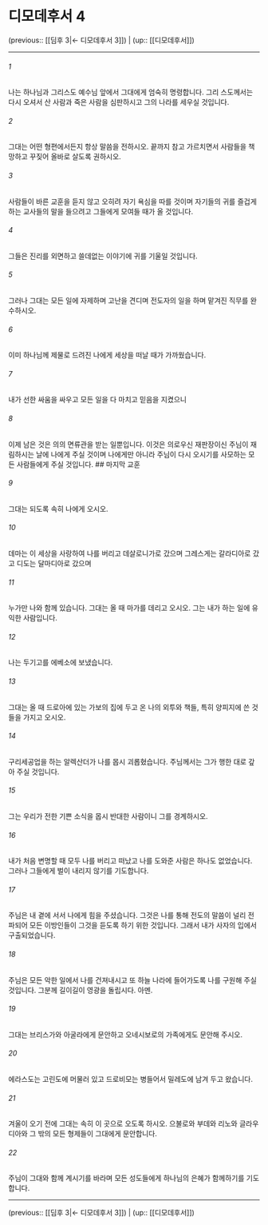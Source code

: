 # 디모데후서 4

(previous:: [[딤후 3|← 디모데후서 3]]) | (up:: [[디모데후서]])

***




###### 1 

나는 하나님과 그리스도 예수님 앞에서 그대에게 엄숙히 명령합니다. 그리 스도께서는 다시 오셔서 산 사람과 죽은 사람을 심판하시고 그의 나라를 세우실 것입니다. 



###### 2 

그대는 어떤 형편에서든지 항상 말씀을 전하시오. 끝까지 참고 가르치면서 사람들을 책망하고 꾸짖어 올바로 살도록 권하시오. 



###### 3 

사람들이 바른 교훈을 듣지 않고 오히려 자기 욕심을 따를 것이며 자기들의 귀를 즐겁게 하는 교사들의 말을 들으려고 그들에게 모여들 때가 올 것입니다. 



###### 4 

그들은 진리를 외면하고 쓸데없는 이야기에 귀를 기울일 것입니다. 



###### 5 

그러나 그대는 모든 일에 자제하며 고난을 견디며 전도자의 일을 하며 맡겨진 직무를 완수하시오. 



###### 6 

이미 하나님께 제물로 드려진 나에게 세상을 떠날 때가 가까웠습니다. 



###### 7 

내가 선한 싸움을 싸우고 모든 일을 다 마치고 믿음을 지켰으니 



###### 8 

이제 남은 것은 의의 면류관을 받는 일뿐입니다. 이것은 의로우신 재판장이신 주님이 재림하시는 날에 나에게 주실 것이며 나에게만 아니라 주님이 다시 오시기를 사모하는 모든 사람들에게 주실 것입니다. ## 마지막 교훈 



###### 9 

그대는 되도록 속히 나에게 오시오. 



###### 10 

데마는 이 세상을 사랑하여 나를 버리고 데살로니가로 갔으며 그레스게는 갈라디아로 갔고 디도는 달마디아로 갔으며 



###### 11 

누가만 나와 함께 있습니다. 그대는 올 때 마가를 데리고 오시오. 그는 내가 하는 일에 유익한 사람입니다. 



###### 12 

나는 두기고를 에베소에 보냈습니다. 



###### 13 

그대는 올 때 드로아에 있는 가보의 집에 두고 온 나의 외투와 책들, 특히 양피지에 쓴 것들을 가지고 오시오. 



###### 14 

구리세공업을 하는 알렉산더가 나를 몹시 괴롭혔습니다. 주님께서는 그가 행한 대로 갚아 주실 것입니다. 



###### 15 

그는 우리가 전한 기쁜 소식을 몹시 반대한 사람이니 그를 경계하시오. 



###### 16 

내가 처음 변명할 때 모두 나를 버리고 떠났고 나를 도와준 사람은 하나도 없었습니다. 그러나 그들에게 벌이 내리지 않기를 기도합니다. 



###### 17 

주님은 내 곁에 서서 나에게 힘을 주셨습니다. 그것은 나를 통해 전도의 말씀이 널리 전파되어 모든 이방인들이 그것을 듣도록 하기 위한 것입니다. 그래서 내가 사자의 입에서 구출되었습니다. 



###### 18 

주님은 모든 악한 일에서 나를 건져내시고 또 하늘 나라에 들어가도록 나를 구원해 주실 것입니다. 그분께 길이길이 영광을 돌립시다. 아멘. 



###### 19 

그대는 브리스가와 아굴라에게 문안하고 오네시보로의 가족에게도 문안해 주시오. 



###### 20 

에라스도는 고린도에 머물러 있고 드로비모는 병들어서 밀레도에 남겨 두고 왔습니다. 



###### 21 

겨울이 오기 전에 그대는 속히 이 곳으로 오도록 하시오. 으불로와 부데와 리노와 글라우디아와 그 밖의 모든 형제들이 그대에게 문안합니다. 



###### 22 

주님이 그대와 함께 계시기를 바라며 모든 성도들에게 하나님의 은혜가 함께하기를 기도합니다.

***

(previous:: [[딤후 3|← 디모데후서 3]]) | (up:: [[디모데후서]])
